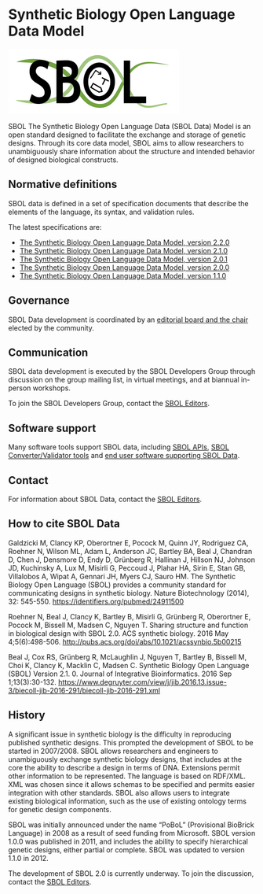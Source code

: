 # Synthetic Biology Open Language Data Model

![SBOL logo](./files/sbol2017.png) 

SBOL The Synthetic Biology Open Language Data (SBOL Data) Model is an open standard designed to facilitate the exchange and storage of genetic designs. Through its core data model, SBOL aims to allow researchers to unambiguously share information about the structure and intended behavior of designed biological constructs.

## Normative definitions
SBOL data is defined in a set of specification documents that describe the elements of the language, its syntax, and validation rules.

The latest specifications are:

* [The Synthetic Biology Open Language Data Model, version 2.2.0](https://identifiers.org/combine.specifications/sbol-version-2.2.0)
* [The Synthetic Biology Open Language Data Model, version 2.1.0](https://identifiers.org/combine.specifications/sbol-version-2.1.0)
* [The Synthetic Biology Open Language Data Model, version 2.0.1](https://identifiers.org/combine.specifications/sbol-version-2.0.1)
* [The Synthetic Biology Open Language Data Model, version 2.0.0](https://identifiers.org/combine.specifications/sbol-version-2.0.0)
* [The Synthetic Biology Open Language Data Model, version 1.1.0](https://identifiers.org/combine.specifications/sbol-version-1.1.0)

## Governance
SBOL Data development is coordinated by an [editorial board and the chair](http://sbolstandard.org/gov/) elected by the community.

## Communication
SBOL data development is executed by the SBOL Developers Group through discussion on the group mailing list, in virtual meetings, and at biannual in-person workshops.

To join the SBOL Developers Group, contact the [SBOL Editors](sbol-editors@googlegroups.com).

## Software support
Many software tools support SBOL data, including [SBOL APIs](http://sbolstandard.org/software/libraries/), [SBOL Converter/Validator tools](http://www.async.ece.utah.edu/sbol-validator/) and [end user software supporting SBOL Data](http://sbolstandard.org/software/tools/).

## Contact
For information about SBOL Data, contact the [SBOL Editors](sbol-editors@googlegroups.com).

## How to cite SBOL Data
Galdzicki M, Clancy KP, Oberortner E, Pocock M, Quinn JY, Rodriguez CA, Roehner N, Wilson ML, Adam L, Anderson JC, Bartley BA, Beal J, Chandran D, Chen J, Densmore D, Endy D, Grünberg R, Hallinan J, Hillson NJ, Johnson JD, Kuchinsky A, Lux M, Misirli G, Peccoud J, Plahar HA, Sirin E, Stan GB, Villalobos A, Wipat A, Gennari JH, Myers CJ, Sauro HM. The Synthetic Biology Open Language (SBOL) provides a community standard for communicating designs in synthetic biology. Nature Biotechnology (2014), 32: 545-550. https://identifiers.org/pubmed/24911500

Roehner N, Beal J, Clancy K, Bartley B, Misirli G, Grünberg R, Oberortner E, Pocock M, Bissell M, Madsen C, Nguyen T. Sharing structure and function in biological design with SBOL 2.0. ACS synthetic biology. 2016 May 4;5(6):498-506. http://pubs.acs.org/doi/abs/10.1021/acssynbio.5b00215

Beal J, Cox RS, Grünberg R, McLaughlin J, Nguyen T, Bartley B, Bissell M, Choi K, Clancy K, Macklin C, Madsen C. Synthetic Biology Open Language (SBOL) Version 2.1. 0. Journal of Integrative Bioinformatics. 2016 Sep 1;13(3):30-132. https://www.degruyter.com/view/j/jib.2016.13.issue-3/biecoll-jib-2016-291/biecoll-jib-2016-291.xml

## History
A significant issue in synthetic biology is the difficulty in reproducing published synthetic designs. This prompted the development of SBOL to be started in 2007/2008. SBOL allows researchers and engineers to unambiguously exchange synthetic biology designs, that includes at the core the ability to describe a design in terms of DNA. Extensions permit other information to be represented. The language is based on RDF/XML. XML was chosen since it allows schemas to be specified and permits easier integration with other standards. SBOL also allows users to integrate existing biological information, such as the use of existing ontology terms for genetic design components.

SBOL was initially announced under the name “PoBoL” (Provisional BioBrick Language) in 2008 as a result of seed funding from Microsoft. SBOL version 1.0.0 was published in 2011, and includes the ability to specify hierarchical genetic designs, either partial or complete. SBOL was updated to version 1.1.0 in 2012.

The development of SBOL 2.0 is currently underway. To join the discussion, contact the [SBOL Editors](file:///sbol-editors%40googlegroups.com).